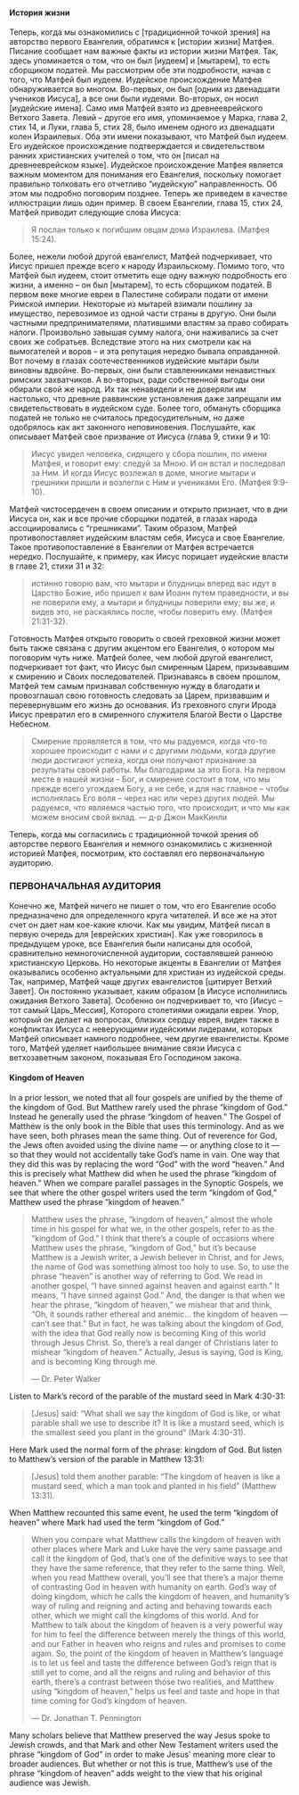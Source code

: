 #### История жизни

Теперь, когда мы ознакомились с [традиционной точкой зрения] на авторство первого Евангелия, обратимся к [истории жизни] Матфея.Писание сообщает нам важные факты из истории жизни Матфея. Так, здесь упоминается о том, что он был [иудеем] и [мытарем], то есть сборщиком податей. Мы рассмотрим обе эти подробности, начав с того, что Матфей был иудеем.Иудейское происхождение Матфея обнаруживается во многом. Во-первых, он был [одним из двенадцати учеников Иисуса], а все они были иудеями. Во-вторых, он носил [иудейские имена]. Само имя Матфей взято из древнееврейского Ветхого Завета. Левий – другое его имя, упоминаемое у Марка, глава 2, стих 14, и Луки, глава 5, стих 28, было именем одного из двенадцати колен Израилевых. Оба эти имени показывают, что Матфей был иудеем. Его иудейское происхождение подтверждается и свидетельством ранних христианских учителей о том, что он [писал на древнееврейском языке].Иудейское происхождение Матфея является важным моментом для понимания его Евангелия, поскольку помогает правильно толковать его отчетливо “иудейскую” направленность. Об этом мы подробно поговорим позднее. Теперь же приведем в качестве иллюстрации лишь один пример.
В своем Евангелии, глава 15, стих 24, Матфей приводит следующие слова Иисуса:

> Я послан только к погибшим овцам дома Израилева. (Матфея 15:24).

Более, нежели любой другой евангелист, Матфей подчеркивает, что Иисус пришел прежде всего к народу Израильскому.Помимо того, что Матфей был иудеем, стоит отметить еще одну важную подробность его жизни, а именно – он был [мытарем], то есть сборщиком податей.В первом веке многие евреи в Палестине собирали подати от имени Римской империи. Некоторые из мытарей взимали пошлину за имущество, перевозимое из одной части страны в другую. Они были частными предпринимателями, платившими властям за право собирать налоги. Произвольно завышая сумму налога, они наживались за счет своих же собратьев. Вследствие этого на них смотрели как на вымогателей и воров – и эта репутация нередко бывала оправданной.Вот почему в глазах соотечественников иудейские мытари были виновны вдвойне. Во-первых, они были ставленниками ненавистных римских захватчиков. А во-вторых, ради собственной выгоды они обирали свой же народ. Их так ненавидели и не доверяли им настолько, что древние раввинские установления даже запрещали им свидетельствовать в иудейском суде. Более того, обмануть сборщика податей не только не считалось предосудительным, но даже одобрялось как акт законного неповиновения.Послушайте, как описывает Матфей свое призвание от Иисуса (глава 9, стихи 9 и 10:

> Иисус увидел человека, сидящего у сбора пошлин, по имени Матфея, и говорит ему: следуй за Мною. И он встал и последовал за Ним. И когда Иисус возлежал в доме, многие мытари и грешники пришли и возлегли с Ним и учениками Его. (Матфея 9:9-10).

Матфей чистосердечен в своем описании и открыто признает, что в дни Иисуса он, как и все прочие сборщики податей, в глазах народа ассоциировались с “грешниками”. Таким образом, Матфей противопоставляет иудейским властям себя, Иисуса и свое Евангелие. Такое противопоставление в Евангелии от Матфея встречается нередко.Послушайте, к примеру, как Иисус порицает иудейские власти в главе 21, стихи 31 и 32:

> истинно говорю вам, что мытари и блудницы вперед вас идут в Царство Божие, ибо пришел к вам Иоанн путем праведности, и вы не поверили ему, а мытари и блудницы поверили ему; вы же, и видев это, не раскаялись после, чтобы поверить ему. (Матфея 21:31-32).
	
Готовность Матфея открыто говорить о своей греховной жизни может быть также связана с другим акцентом его Евангелия, о котором мы поговорим чуть ниже. Матфей более, чем любой другой евангелист, подчеркивает тот факт, что Иисус был смиренным Царем, призывавшим к смирению и Своих последователей. Признаваясь в своем прошлом, Матфей тем самым признавал собственную нужду в благодати и провозглашал свою готовность следовать за Царем, призвавшим и перевернувшим его жизнь до основания. Из греховного слуги Ирода Иисус превратил его в смиренного служителя Благой Вести о Царстве Небесном.

> Смирение проявляется в том, что мы радуемся, когда что-то хорошее происходит с нами и с другими людьми, когда другие люди достигают успеха, когда они получают признание за результаты своей работы. Мы благодарим за это Бога. На первом месте в нашей жизни - Бог, и смирение состоит в том, что мы прежде всего угождаем Богу, а не себе, и для нас главное – чтобы исполнялась Его воля – через нас или через других людей. Мы радуемся, что являемся частью того, что происходит, и что мы как можем вносим свой вклад. — д-р Джон МакКинли

Теперь, когда мы согласились с традиционной точкой зрения об авторстве первого Евангелия и немного ознакомились с жизненной историей Матфея, посмотрим, кто составлял его первоначальную аудиторию.


### ПЕРВОНАЧАЛЬНАЯ АУДИТОРИЯ

Конечно же, Матфей ничего не пишет о том, что его Евангелие особо предназначено для определенного круга читателей. И все же на этот счет он дает нам кое-какие ключи. Как мы увидим, Матфей писал в первую очередь для [еврейских христиан].Как уже говорилось в предыдущем уроке, все Евангелия были написаны для особой, сравнительно немногочисленной аудитории, составлявшей раннюю христианскую Церковь. Но некоторые акценты в Евангелии от Матфея оказывались особенно актуальными для христиан из иудейской среды. Так, например, Матфей чаще других евангелистов [цитирует Ветхий Завет]. Он постоянно указывает, каким образом [в Иисусе исполнились ожидания Ветхого Завета]. Особенно он подчеркивает то, что [Иисус – тот самый Царь_Мессия], Которого столетиями ожидали евреи. Упор, который он делает на вопросах, близких сердцу еврея, виден также в конфликтах Иисуса с неверующими иудейскими лидерами, которых Матфей описывает намного подробнее, чем другие евангелисты. Кроме того, Матфей уделяет наибольшее внимание связи Иисуса с ветхозаветным законом, показывая Его Господином закона.


#### Kingdom of Heaven

In a prior lesson, we noted that all four gospels are unified by the theme of the kingdom of God. But Matthew rarely used the phrase “kingdom of God.” Instead he generally used the phrase “kingdom of heaven.” The Gospel of Matthew is the only book in the Bible that uses this terminology. And as we have seen, both phrases mean the same thing. 
Out of reverence for God, the Jews often avoided using the divine name — or anything close to it — so that they would not accidentally take God’s name in vain. One way that they did this was by replacing the word “God” with the word “heaven.” And this is precisely what Matthew did when he used the phrase “kingdom of heaven.” When we compare parallel passages in the Synoptic Gospels, we see that where the other gospel writers used the term “kingdom of God,” Matthew used the phrase “kingdom of heaven.”

> Matthew uses the phrase, “kingdom of heaven,” almost the whole time in his gospel for what we, in the other gospels, refer to as the “kingdom of God.” I think that there’s a couple of occasions where Matthew uses the phrase, “kingdom of God,” but it’s because Matthew is a Jewish writer, a Jewish believer in Christ, and for Jews, the name of God was something almost too holy to use. So, to use the phrase “heaven” is another way of referring to God. We read in another gospel, “I have sinned against heaven and against earth.” It means, “I have sinned against God.” And, the danger is that when we hear the phrase, “kingdom of heaven,” we mishear that and think, “Oh, it sounds rather ethereal and anemic… the kingdom of heaven — can’t see that.” But in fact, he was talking about the kingdom of God, with the idea that God really now is becoming King of this world through Jesus Christ. So, there’s a real danger of Christians later to mishear “kingdom of heaven.” Actually, Jesus is saying, God is King, and is becoming King through me. 
> 
> —	Dr. Peter Walker

Listen to Mark’s record of the parable of the mustard seed in Mark 4:30-31:

> [Jesus] said: “What shall we say the kingdom of God is like, or what parable shall we use to describe it? It is like a mustard seed, which is the smallest seed you plant in the ground” (Mark 4:30-31).

Here Mark used the normal form of the phrase: kingdom of God. But listen to Matthew’s version of the parable in Matthew 13:31: 

> [Jesus] told them another parable: “The kingdom of heaven is like a mustard seed, which a man took and planted in his field” (Matthew 13:31).

When Matthew recounted this same event, he used the term “kingdom of heaven” where Mark had used the term “kingdom of God.” 

> When you compare what Matthew calls the kingdom of heaven with other places where Mark and Luke have the very same passage and call it the kingdom of God, that’s one of the definitive ways to see that they have the same reference, that they refer to the same thing. Well, when you read Matthew overall, you’ll see that there’s a major theme of contrasting God in heaven with humanity on earth. God’s way of doing kingdom, which he calls the kingdom of heaven, and humanity’s way of ruling and reigning and acting and behaving towards each other, which we might call the kingdoms of this world. And for Matthew to talk about the kingdom of heaven is a very powerful way for him to feel the difference between merely the things of this world, and our Father in heaven who reigns and rules and promises to come again. So, the point of the kingdom of heaven in Matthew’s language is to let us feel and taste the difference between God’s reign that is still yet to come, and all the reigns and ruling and behavior of this earth, there’s a contrast between those two realities, and Matthew using “kingdom of heaven,” helps us feel and taste and hope in that time coming for God’s kingdom of heaven. 
> 
> —	Dr. Jonathan T. Pennington

Many scholars believe that Matthew preserved the way Jesus spoke to Jewish crowds, and that Mark and other New Testament writers used the phrase “kingdom of God” in order to make Jesus’ meaning more clear to broader audiences. But whether or not this is true, Matthew’s use of the phrase “kingdom of heaven” adds weight to the view that his original audience was Jewish.
